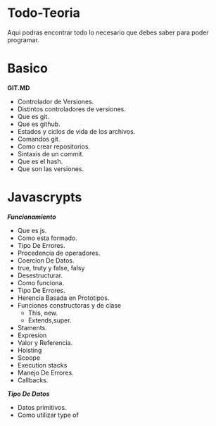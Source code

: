 # Todo-Teoria
Aqui podras encontrar todo lo necesario que debes saber para poder programar.

# Basico

**GIT.MD**
- Controlador de Versiones.
- Distintos controladores de versiones.
- Que es git.
- Que es github. 
- Estados y ciclos de vida de los archivos.
- Comandos git.
- Como crear repositorios.
- Sintaxis de un commit.
- Que es el hash.
- Que son las versiones.



# Javascrypts

***Funcionamiento***

- Que es js.
- Como esta formado.
- Tipo De Errores.
- Procedencia de operadores.
- Coercion De Datos.
- true, truty y false, falsy
- Desestructurar.
- Como funciona.
- Tipo De Errores.
- Herencia Basada en Prototipos.
- Funciones constructoras y de clase
    - This, new.
    - Extends,super.
- Staments.
- Expresion
- Valor y Referencia.
- Hoisting
- Scoope
- Execution stacks
- Manejo De Errores.
- Callbacks.

***Tipo De Datos***
- Datos primitivos.
- Como utilizar type of 


